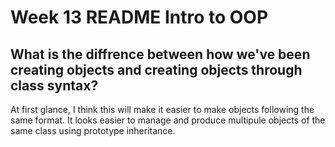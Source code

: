 # Week 13 README Intro to OOP

## What is the diffrence between how we've been creating objects and creating objects through class syntax?

At first glance, I think this will make it easier to make objects following the same format. It looks easier to manage and produce multipule objects of the same class using prototype inheritance. 

